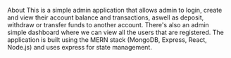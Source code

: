 About
This is a simple admin application that allows admin to login, create and view their account balance and transactions, 
aswell as deposit, withdraw or transfer funds to another account. There's also an admin simple dashboard 
where we can view all the users that are registered. The application is built using the MERN stack (MongoDB, Express, React, Node.js) and uses express for state management.
